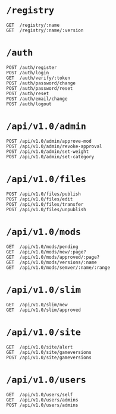 # `/registry`
```
GET  /registry/:name
GET  /registry/:name/:version
```

# `/auth`
```
POST /auth/register
POST /auth/login
GET  /auth/verify/:token
POST /auth/password/change
POST /auth/password/reset
POST /auth/reset
POST /auth/email/change
POST /auth/logout
```

# `/api/v1.0/admin`
```
POST /api/v1.0/admin/approve-mod
POST /api/v1.0/admin/revoke-approval
POST /api/v1.0/admin/set-weight
POST /api/v1.0/admin/set-category
```

# `/api/v1.0/files`
```
POST /api/v1.0/files/publish
POST /api/v1.0/files/edit
POST /api/v1.0/files/transfer
POST /api/v1.0/files/unpublish
```

# `/api/v1.0/mods`
```
GET  /api/v1.0/mods/pending
GET  /api/v1.0/mods/new/:page?
GET  /api/v1.0/mods/approved/:page?
GET  /api/v1.0/mods/versions/:name
GET  /api/v1.0/mods/semver/:name/:range
```

# `/api/v1.0/slim`
```
GET  /api/v1.0/slim/new
GET  /api/v1.0/slim/approved
```

# `/api/v1.0/site`
```
GET  /api/v1.0/site/alert
GET  /api/v1.0/site/gameversions
POST /api/v1.0/site/gameversions
```

# `/api/v1.0/users`
```
GET  /api/v1.0/users/self
GET  /api/v1.0/users/admins
POST /api/v1.0/users/admins
```
